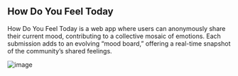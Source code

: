 ## How Do You Feel Today

How Do You Feel Today is a web app where users can anonymously share their current mood, contributing to a collective mosaic of emotions. Each submission adds to an evolving “mood board,” offering a real-time snapshot of the community’s shared feelings.

![image](https://github.com/user-attachments/assets/23cb0819-7c8f-4d37-8e11-521862df565b)

